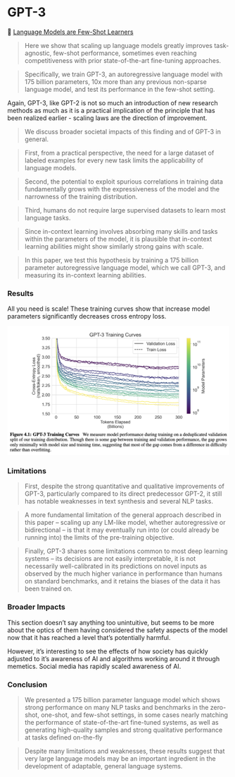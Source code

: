 # GPT-3

📜 [Language Models are Few-Shot Learners](https://arxiv.org/pdf/2005.14165)

> Here we show that scaling up language models greatly improves task-agnostic, few-shot performance, sometimes even reaching competitiveness with prior state-of-the-art fine-tuning approaches.

> Specifically, we train GPT-3, an autoregressive language model with 175 billion parameters, 10x more than any previous non-sparse language model, and test its performance in the few-shot setting.

Again, GPT-3, like GPT-2 is not so much an introduction of new research methods as much as it is a practical implication of the principle that has been realized earlier - scaling laws are the direction of improvement.

> We discuss broader societal impacts of this finding and of GPT-3 in general.

> First, from a practical perspective, the need for a large dataset of labeled examples for every new task limits the applicability of language models.

> Second, the potential to exploit spurious correlations in training data fundamentally grows with the expressiveness of the model and the narrowness of the training distribution.

> Third, humans do not require large supervised datasets to learn most language tasks.

> Since in-context learning involves absorbing many skills and tasks within the parameters of the model, it is plausible that in-context learning abilities might show similarly strong gains with scale.

> In this paper, we test this hypothesis by training a 175 billion parameter autoregressive language model, which we call GPT-3, and measuring its in-context learning abilities.

### Results

All you need is scale! These training curves show that increase model parameters significantly decreases cross entropy loss.

![Screenshot 2024-05-16 at 12.57.05 PM.png](../../images/Screenshot_2024-05-16_at_12.57.05_PM.png)

### Limitations

> First, despite the strong quantitative and qualitative improvements of GPT-3, particularly compared to its direct predecessor GPT-2, it still has notable weaknesses in text synthesis and several NLP tasks.

> A more fundamental limitation of the general approach described in this paper – scaling up any LM-like model, whether autoregressive or bidirectional – is that it may eventually run into (or could already be running into) the limits of the pre-training objective.

> Finally, GPT-3 shares some limitations common to most deep learning systems – its decisions are not easily interpretable, it is not necessarily well-calibrated in its predictions on novel inputs as observed by the much higher variance in performance than humans on standard benchmarks, and it retains the biases of the data it has been trained on.

### Broader Impacts

This section doesn’t say anything too unintuitive, but seems to be more about the optics of them having considered the safety aspects of the model now that it has reached a level that’s potentially harmful.

However, it’s interesting to see the effects of how society has quickly adjusted to it’s awareness of AI and algorithms working around it through memetics. Social media has rapidly scaled awareness of AI.

### Conclusion

> We presented a 175 billion parameter language model which shows strong performance on many NLP tasks and benchmarks in the zero-shot, one-shot, and few-shot settings, in some cases nearly matching the performance of state-of-the-art fine-tuned systems, as well as generating high-quality samples and strong qualitative performance at tasks defined on-the-fly

> Despite many limitations and weaknesses, these results suggest that very large language models may be an important ingredient in the development of adaptable, general language systems.

